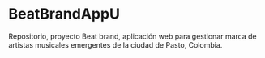 # BeatBrandAppU
Repositorio, proyecto Beat brand, aplicación web para gestionar marca de artistas musicales emergentes de la ciudad de Pasto, Colombia.
